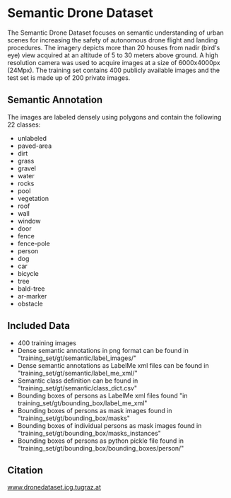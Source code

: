 # Semantic Drone Dataset

The Semantic Drone Dataset focuses on semantic understanding of urban scenes for increasing the safety of autonomous drone flight and landing procedures. The imagery depicts  more than 20 houses from nadir (bird's eye) view acquired at an altitude of 5 to 30 meters above ground. A high resolution camera was used to acquire images at a size of 6000x4000px (24Mpx). The training set contains 400 publicly available images and the test set is made up of 200 private images.

## Semantic Annotation

The images are labeled densely using polygons and contain the following 22 classes:
  
  - unlabeled
  - paved-area
  - dirt
  - grass
  - gravel
  - water
  - rocks
  - pool
  - vegetation
  - roof
  - wall
  - window
  - door
  - fence
  - fence-pole
  - person
  - dog
  - car
  - bicycle
  - tree
  - bald-tree
  - ar-marker
  - obstacle

## Included Data

* 400 training images
* Dense semantic annotations in png format can be 
    found in "training_set/gt/semantic/label_images/"
* Dense semantic annotations as LabelMe xml files can be 
    found in "training_set/gt/semantic/label_me_xml/"
* Semantic class definition can be 
    found in "training_set/gt/semantic/class_dict.csv" 
* Bounding boxes of persons as LabelMe xml files
    found "in training_set/gt/bounding_box/label_me_xml"
* Bounding boxes of persons as mask images
    found in "training_set/gt/bounding_box/masks"
* Bounding boxes of individual persons as mask images
    found in "training_set/gt/bounding_box/masks_instances"
* Bounding boxes of persons as python pickle file
    found in "training_set/gt/bounding_box/bounding_boxes/person/"


## Citation

www.dronedataset.icg.tugraz.at


